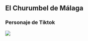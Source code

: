 ## El Churumbel de Málaga

### Personaje de Tiktok

![](https://s2.abcstatics.com/abc/www/multimedia/espana/2023/07/11/churumbel-malaga-hospital-RfYEGPIUEO9sIrPJZd5ttLL-1200x840@abc.jpg)
